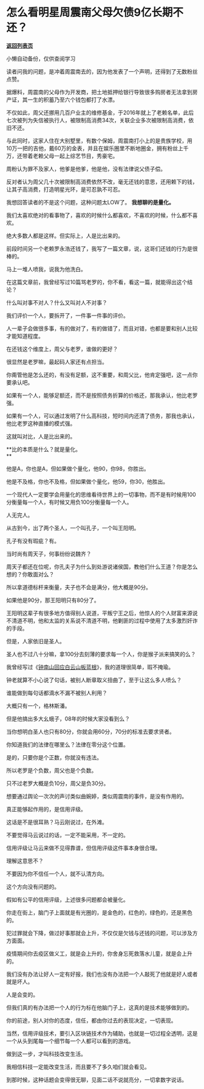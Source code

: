 # 怎么看明星周震南父母欠债9亿长期不还？

[**返回列表页**](/gzh/记忆承载3)

小懒自动备份，仅供查阅学习

读者问我的问题，是冲着周震南去的，因为他发表了一个声明，还得到了无数粉丝点赞。

  

据爆料，周震南的父母作为开发商，把土地抵押给银行导致很多购房者无法拿到房产证，其一生的积蓄乃至六个钱包都打了水漂。

  

不仅如此，周父还挪用几百户业主的维修基金，于2016年就上了老赖名单，此后七次被列为失信被执行人，被限制高消费34次，关联企业多次被限制高消费，依旧不还。

  

与此同时，这家人住在大别墅里，有数个保姆，周震南打小上的是贵族学校，用10万一把的吉他，戴60万的金表，并且在娱乐圈里不断地圈金，拥有粉丝上千万，还带着老赖父母一起上综艺节目，秀豪宅。

  

周粉认为罪不及家人，他爹是他爹，他是他，没有法律说父债子偿。  

  

反对者认为周父几十次被限制高消费依然不改，毫无还钱的意思，还用赖下的钱，让其子高消费，打造明星光环，是可忍孰不可忍。

  

我想回答读者的不是这个问题，这种问题太LOW了。 **我想聊的是量化。**  

  

我们太喜欢绝对的看事物了，喜欢的时候什么都喜欢，不喜欢的时候，什么都不喜欢。  

  

绝大多数人都是这样。但实际上，人是比出来的。

  

前段时间另一个老赖罗永浩还钱了，我写了一篇文章，说，这哥们还钱的行为是很棒的。  

  

马上一堆人喷我，说我为他洗白。

  

在这篇文章前，我曾经写过10篇骂老罗的，你不看，看这一篇，就能得出这个结论？  

  

什么叫对事不对人？什么又叫对人不对事？  

  

我们评价一个人，要拆开了，一件事一件事的评价。  

  

人一辈子会做很多事，有的做对了，有的做错了，而且对错，也都是要和别人比较才能知道程度。  

  

在还钱这个维度上，周父与老罗，谁做的更好？  

  

很显然是老罗嘛，最起码人家还有点担当。

  

你甭管他是怎么还的，有没有足额，这不重要，和周父比，他肯定强吧，这一点你要承认吧。

  

如果有一个人，能够足额还，而不是按照债务折算的价格还，那我承认，他比老罗强。  

  

如果有一个人，可以通过发明了什么高科技，短时间内还清了债务，那我也承认，他比老罗这种直播的模式强。

  

这就叫对比，人是比出来的。  

  

 **比的本质是什么？就是量化。  
**

  

他是A，你也是A，但如果做个量化，他90，你98，你胜出。  

  

他是不及格，你也不及格，但如果做个量化，他59，你30，他胜出。  

  

一个现代人一定要学会用量化的思维看待世界上的一切事物，而不是有时候用100分衡量每一个人，有时候又用负100分衡量每一个人。

  

人无完人。  

  

从古到今，出了两个圣人，一个叫孔子，一个叫王阳明。

  

孔子有没有瑕疵？有。  

  

当时尚有周天子，何事纷纷说魏齐？  

  

周天子都还在位呢，你孔夫子为什么到处游说诸侯国，教他们什么王道？你是怎么想的？你敢面对么？

  

所以拿道德标杆来衡量，夫子也不会是满分，他大概是90分。

  

如果他是90分，那王阳明只有80分了。  

  

王阳明这辈子有很多地方值得别人说道，平叛宁王之后，他惊人的个人财富来源说不清道不明，他和太监的关系说不清道不明，他剿匪的过程中使用了太多激烈奸诈的手段。  

  

但是，人家依旧是圣人。  

  

圣人也不过八十分嘛，拿100分去刻薄的要求每一个人，你是猴子派来搞笑的么？  

  

我曾经写过《[钟南山回应白云山板蓝根](http://mp.weixin.qq.com/s?__biz=MzU3NDc5Nzc0NQ==&mid=2247494464&idx=1&sn=7749c92296976a955470fe9f1e2a2356&chksm=fd2e499eca59c08884546d8e2f944b222e3aeb449799fdc6759dd826508167c26d9ab8f438eb&scene=21#wechat_redirect)》，我的道理很简单，瑕不掩瑜。

  

钟老就算不小心说了句话，被别人断章取义扭曲了，至于让这么多人喷么？

  

谁能做到每句话都滴水不漏不被别人利用？  

  

大概只有一个，格林斯潘。

  

但是他搞出多大幺蛾子，08年的时候大家没看到么？

  

当你想明白圣人也只有80分，你就会用60分，70分的标准去要求贤者。  

  

你知道我们的法律在哪里么？法律在零分这个位置。  

  

是的，只要你是个正数，你就没有违法。

  

所以老罗是个负数，周父也是个负数。  

  

只不过老罗大概是负10分，周父是负30分。

  

想要通过舆论一次次的声讨类似曲婉婷，类似周震南的事件，是没有作用的。  

  

真正能够起作用的，是信用评级。

  

这话是不是很耳熟？马云刚说过，在外滩。  

  

不要觉得马云说过的话，一定不能采用，不一定的。  

  

信用评级让马云来做不见得靠谱，但信用评级这件事本身很合理。  

  

理解这意思不？

  

不要因为你不信任一个人，就不认清方向。  

  

这个方向没有问题的。  

  

假如有公平的信用评级，上述很多问题都会被量化。

  

你走在街上，脑门子上面就是有光圈的，是金色的，红色的，绿色的，还是黑色的。  

  

犯过罪就会下降，做过好事那就会上升，不仅仅是欠钱与还钱的问题，可以涉及方方面面。  

  

疫情期间你去疫区做义工，就是会上升的，你舍身忘死救落水儿童，就是会上升的。  

  

我们没有办法让好人一定有好报，我们也没有办法把一个人敲死了他就是好人或者就是坏人。

  

人是会变的。

  

但我们真的有办法把一个人的行为标在他脑门子上，这真的是技术能够做到的。  

  

你的前途，别人对你的态度，信任，都由你过去的表现决定，一切表现。

  

当然，信用评级技术，要引入区块链技术作为辅助，也就是一切过程全透明，这是一个从头到尾每一个细节每一个人都可以看到的游戏。

  

做到这一步，才叫科技改变生活。

  

我相信科技一定能改变生活，而且要不了多久咱们就会看见。

  

到那时候，这种话题会变得很无聊，见面二话不说就亮分，一切拿数字说话。


